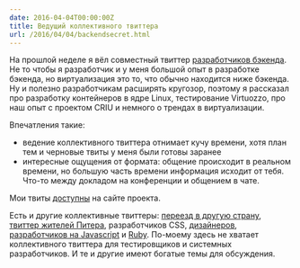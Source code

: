 ```yaml
---
date: 2016-04-04T00:00:00Z
title: Ведущий коллективного твиттера
url: /2016/04/04/backendsecret.html
---
```


На прошлой неделе я вёл совместный твиттер [разработчиков
бэкенда](https://twitter.com/backendsecret). Не то чтобы я разработчик и у меня
большой опыт в разработке бэкенда, но виртуализация это то, что обычно находится
ниже бэкенда. Ну и полезно разработчикам расширять кругозор, поэтому я рассказал
про разработку контейнеров в ядре Linux, тестирование Virtuozzo, про наш опыт с
проектом CRIU и немного о трендах в виртуализации.

Впечатления такие:

- ведение коллективного твиттера отнимает кучу времени, хотя план тем и черновые твиты у меня были готовы заранее
- интересные ощущения от формата: общение происходит в реальном времени, но большую часть времени информация
исходит от тебя. Что-то между докладом на конференции и общением в чате.

Мои твиты [доступны](http://backendsecret.ru/estet/) на сайте проекта.

Есть и другие коллективные твиттеры: [переезд в другую страну](https://twitter.com/abroadunderhood),
[твиттер жителей Питера](https://twitter.com/spbunderhood), разработчиков CSS,
[дизайнеров](https://twitter.com/iamspacegray), [разработчиков на Javascript](https://twitter.com/jsunderhood)
и [Ruby](https://twitter.com/rubyunderhood).  По-моему здесь не хватает
коллективного твиттера для тестировщиков и системных разработчиков. И те и
другие имеют богатые темы для обсуждения.
